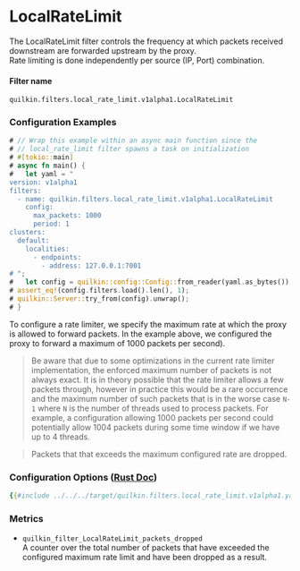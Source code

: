 # LocalRateLimit

The LocalRateLimit filter controls the frequency at which packets received downstream are forwarded upstream by the proxy.  
Rate limiting is done independently per source (IP, Port) combination.

#### Filter name
```text
quilkin.filters.local_rate_limit.v1alpha1.LocalRateLimit
```

### Configuration Examples
```rust
# // Wrap this example within an async main function since the
# // local_rate_limit filter spawns a task on initialization
# #[tokio::main]
# async fn main() {
#   let yaml = "
version: v1alpha1
filters:
  - name: quilkin.filters.local_rate_limit.v1alpha1.LocalRateLimit
    config:
      max_packets: 1000
      period: 1
clusters: 
  default:
    localities:
      - endpoints:
        - address: 127.0.0.1:7001
# ";
#   let config = quilkin::config::Config::from_reader(yaml.as_bytes()).unwrap();
# assert_eq!(config.filters.load().len(), 1);
# quilkin::Server::try_from(config).unwrap();
# }
```
To configure a rate limiter, we specify the maximum rate at which the proxy is allowed to forward packets. In the example above, we configured the proxy to forward a maximum of 1000 packets per second).

> Be aware that due to some optimizations in the current rate limiter implementation, the enforced maximum number of packets is not always exact.
> It is in theory possible that the rate limiter allows a few packets through, however in practice this would be a rare occurrence
> and the maximum number of such packets that is in the worse case `N-1` where `N` is the number of threads used to process packets.
> For example, a configuration allowing 1000 packets per second could potentially allow 1004 packets during some time window if we have up to 4 threads.

> Packets that that exceeds the maximum configured rate are dropped.

### Configuration Options ([Rust Doc](../../api/quilkin/filters/local_rate_limit/struct.Config.html))

```yaml
{{#include ../../../target/quilkin.filters.local_rate_limit.v1alpha1.yaml}}
```


### Metrics

* `quilkin_filter_LocalRateLimit_packets_dropped`  
  A counter over the total number of packets that have exceeded the configured maximum rate limit and have been dropped as a result.

